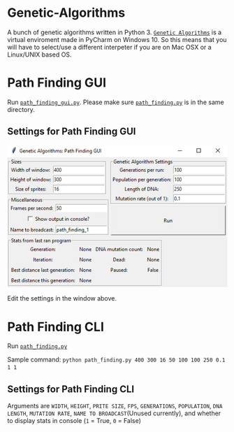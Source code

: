 # Genetic-Algorithms
A bunch of genetic algorithms written in Python 3.
[```Genetic Algorithms```](https://github.com/UnsignedArduino/Genetic-Algorithms/tree/master/Genetic%20Algorithms) is a virtual enviroment made in PyCharm on Windows 10. So this means that you will have to select/use a different interpeter if you are on Mac OSX or a Linux/UNIX based OS.
# Path Finding GUI
Run [```path_finding_gui.py```](https://github.com/UnsignedArduino/Genetic-Algorithms/blob/master/Genetic%20Algorithms/path_finding_gui.py). Please make sure [```path_finding.py```](https://github.com/UnsignedArduino/Genetic-Algorithms/blob/master/Genetic%20Algorithms/path_finding.py) is in the same directory.
## Settings for Path Finding GUI
![Picture of Path Finding GUI](https://github.com/UnsignedArduino/Genetic-Algorithms/blob/master/path_finding_gui_picture.png)

Edit the settings in the window above.
# Path Finding CLI
Run [```path_finding.py```](https://github.com/UnsignedArduino/Genetic-Algorithms/blob/master/Genetic%20Algorithms/path_finding.py)

Sample command: ```python path_finding.py 400 300 16 50 100 100 250 0.1 1 1```
## Settings for Path Finding CLI
Arguments are ```WIDTH```, ```HEIGHT```, ```PRITE SIZE```, ```FPS```, ```GENERATIONS```, ```POPULATION```, ```DNA LENGTH```, ```MUTATION RATE```, ```NAME TO BROADCAST```(Unused currently), and whether to display stats in console (```1``` = True, ```0``` = False)
